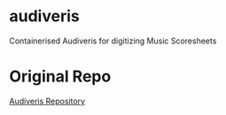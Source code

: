 # audiveris
Containerised Audiveris for digitizing Music Scoresheets
# Original Repo
[Audiveris Repository](https://github.com/Audiveris/audiveris)

